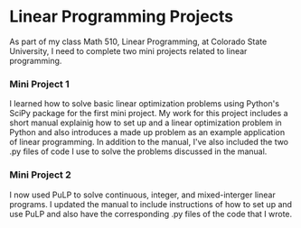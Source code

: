 # Linear Programming Projects

As part of my class Math 510, Linear Programming, at Colorado State University, I need to complete two mini projects related to linear programming.

### Mini Project 1

I learned how to solve basic linear optimization problems using Python's SciPy package for the first mini project. My work for this project includes a short manual explainig how to set up and a linear optimization problem in Python and also introduces a made up problem as an example application of linear programming. In addition to the manual, I've also included the two .py files of code I use to solve the problems discussed in the manual. 

### Mini Project 2

I now used PuLP to solve continuous, integer, and mixed-interger linear programs. I updated the manual to include instructions of how to set up and use PuLP and also have the corresponding .py files of the code that I wrote. 
